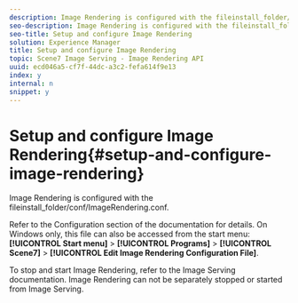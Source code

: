 ```yaml
---
description: Image Rendering is configured with the fileinstall_folder/conf/ImageRendering.conf.
seo-description: Image Rendering is configured with the fileinstall_folder/conf/ImageRendering.conf.
seo-title: Setup and configure Image Rendering
solution: Experience Manager
title: Setup and configure Image Rendering
topic: Scene7 Image Serving - Image Rendering API
uuid: ecd046a5-cf7f-44dc-a3c2-fefa614f9e13
index: y
internal: n
snippet: y
---
```


# Setup and configure Image Rendering{#setup-and-configure-image-rendering}

Image Rendering is configured with the fileinstall_folder/conf/ImageRendering.conf.

Refer to the Configuration section of the documentation for details. On Windows only, this file can also be accessed from the start menu: **[!UICONTROL Start menu]** > **[!UICONTROL Programs]** > **[!UICONTROL Scene7]** > **[!UICONTROL Edit Image Rendering Configuration File]**.

To stop and start Image Rendering, refer to the Image Serving documentation. Image Rendering can not be separately stopped or started from Image Serving. 
